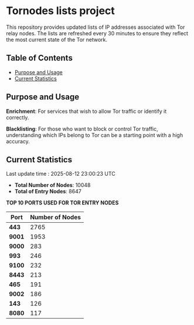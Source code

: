 # Tornodes lists project

This repository provides updated lists of IP addresses associated with Tor relay nodes. The lists are refreshed every 30 minutes to ensure they reflect the most current state of the Tor network.

## Table of Contents

- [Purpose and Usage](#purpose-and-usage)
- [Current Statistics](#current-statistics)


## Purpose and Usage

**Enrichment**: For services that wish to allow Tor traffic or identify it correctly.

**Blacklisting**: For those who want to block or control Tor traffic, understanding which IPs belong to Tor can be a starting point with a high accuracy.

## Current Statistics

Last update time : 2025-08-12 23:00:23 UTC

- **Total Number of Nodes**: 10048
- **Total of Entry Nodes**: 8647

**TOP 10 PORTS USED FOR TOR ENTRY NODES**

| **Port** | **Number of Nodes** |
|------|-----------------|
| **443**   | 2765  |
| **9001**   | 1953  |
| **9000**   | 283  |
| **993**   | 246  |
| **9100**   | 232  |
| **8443**   | 213  |
| **465**   | 191  |
| **9002**   | 186  |
| **143**   | 126  |
| **8080**   | 117  |

